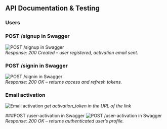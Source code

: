 ## API Documentation & Testing

### Users

### POST /signup in Swagger
![POST /signup in Swagger](https://github.com/user-attachments/assets/9898fce2-fb10-4a9b-9476-e89e92dfad2b)  
*Response: 200 Created – user registered, activation email sent.*

### POST /signin in Swagger
![POST /signin in Swagger](https://github.com/user-attachments/assets/e1f81937-29e4-41d5-a3a2-b97d26b39018)  
*Response: 200 OK – returns access and refresh tokens.*

### Email activation
![*Email activation*](https://github.com/user-attachments/assets/0a7af005-7c42-4057-a5a6-82a95a0078c8)
*get activation_token in the URL of  the link*

###POST /user-activation in Swagger
![POST /user-activation in Swagger](https://github.com/user-attachments/assets/1cbd78ee-00b4-4d2a-bff0-0ebb16162f45) 
*Response: 200 OK – returns authenticated user’s profile.*

